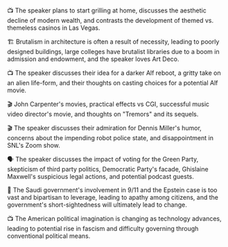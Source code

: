 📺 The speaker plans to start grilling at home, discusses the aesthetic decline of modern wealth, and contrasts the development of themed vs. themeless casinos in Las Vegas.

🏗 Brutalism in architecture is often a result of necessity, leading to poorly designed buildings, large colleges have brutalist libraries due to a boom in admission and endowment, and the speaker loves Art Deco.

📺 The speaker discusses their idea for a darker Alf reboot, a gritty take on an alien life-form, and their thoughts on casting choices for a potential Alf movie.

🎬 John Carpenter's movies, practical effects vs CGI, successful music video director's movie, and thoughts on "Tremors" and its sequels.

🎬 The speaker discusses their admiration for Dennis Miller's humor, concerns about the impending robot police state, and disappointment in SNL's Zoom show.

🗣 The speaker discusses the impact of voting for the Green Party, skepticism of third party politics, Democratic Party's facade, Ghislaine Maxwell's suspicious legal actions, and potential podcast guests.

📰 The Saudi government's involvement in 9/11 and the Epstein case is too vast and bipartisan to leverage, leading to apathy among citizens, and the government's short-sightedness will ultimately lead to change.

📺 The American political imagination is changing as technology advances, leading to potential rise in fascism and difficulty governing through conventional political means.

